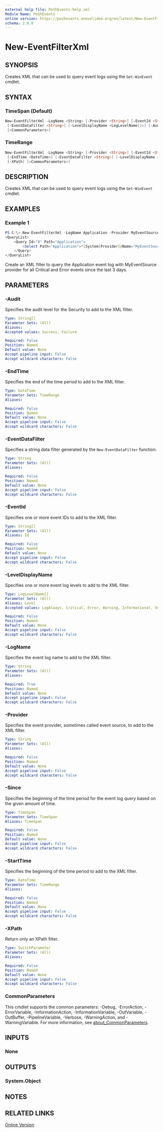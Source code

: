 ```yaml
---
external help file: PoShEvents-help.xml
Module Name: PoShEvents
online version: https://poshevents.anovelidea.org/en/latest/New-EventFilterXml/
schema: 2.0.0
---
```


# New-EventFilterXml

## SYNOPSIS
Creates XML that can be used to query event logs using the `Get-WinEvent` cmdlet.

## SYNTAX

### TimeSpan (Default)
```powershell
New-EventFilterXml -LogName <String> [-Provider <String>] [-EventId <String[]>] [-Since <TimeSpan>]
 [-EventDataFilter <String>] [-LevelDisplayName <LogLevelName[]>] [-Audit <String[]>] [-XPath]
 [<CommonParameters>]
```

### TimeRange
```powershell
New-EventFilterXml -LogName <String> [-Provider <String>] [-EventId <String[]>] [-StartTime <DateTime>]
 [-EndTime <DateTime>] [-EventDataFilter <String>] [-LevelDisplayName <LogLevelName[]>] [-Audit <String[]>]
 [-XPath] [<CommonParameters>]
```

## DESCRIPTION
Creates XML that can be used to query event logs using the `Get-WinEvent` cmdlet.

## EXAMPLES

### Example 1
```powershell
PS C:\> New-EventFilterXml -LogName Application -Provider MyEventSource -Since (New-TimeSpan -Days 3) -LevelDisplayName Critical,Error
<QueryList>
    <Query Id="0" Path="Application">
        <Select Path="Application">*[System[Provider[@Name="MyEventSource"] and (Level=1 or Level=2) and TimeCreated[timediff(@SystemTime) &lt;= 259200000]]]</Select>
    </Query>
</QueryList>
```

Create an XML filter to query the Application event log with MyEventSource provider for all Critical and Error events since the last 3 days.

## PARAMETERS

### -Audit
Specifies the audit level for the Security to add to the XML filter.

```yaml
Type: String[]
Parameter Sets: (All)
Aliases:
Accepted values: Success, Failure

Required: False
Position: Named
Default value: None
Accept pipeline input: False
Accept wildcard characters: False
```

### -EndTime
Specifies the end of the time period to add to the XML filter.

```yaml
Type: DateTime
Parameter Sets: TimeRange
Aliases:

Required: False
Position: Named
Default value: None
Accept pipeline input: False
Accept wildcard characters: False
```

### -EventDataFilter
Specifies a string data filter generated by the `New-EventDataFilter` function.

```yaml
Type: String
Parameter Sets: (All)
Aliases:

Required: False
Position: Named
Default value: None
Accept pipeline input: False
Accept wildcard characters: False
```

### -EventId
Specifies one or more event IDs to add to the XML filter.

```yaml
Type: String[]
Parameter Sets: (All)
Aliases: Id

Required: False
Position: Named
Default value: None
Accept pipeline input: False
Accept wildcard characters: False
```

### -LevelDisplayName
Specifies one or more event log levels to add to the XML filter.

```yaml
Type: LogLevelName[]
Parameter Sets: (All)
Aliases: Level
Accepted values: LogAlways, Critical, Error, Warning, Informational, Verbose, Issues

Required: False
Position: Named
Default value: None
Accept pipeline input: False
Accept wildcard characters: False
```

### -LogName
Specifies the event log name to add to the XML filter.

```yaml
Type: String
Parameter Sets: (All)
Aliases:

Required: True
Position: Named
Default value: None
Accept pipeline input: False
Accept wildcard characters: False
```

### -Provider
Specifies the event provider, sometimes called event source, to add to the XML filter.

```yaml
Type: String
Parameter Sets: (All)
Aliases:

Required: False
Position: Named
Default value: None
Accept pipeline input: False
Accept wildcard characters: False
```

### -Since
Specifies the beginning of the time period for the event log query based on the given amount of time.

```yaml
Type: TimeSpan
Parameter Sets: TimeSpan
Aliases: TimeSpan

Required: False
Position: Named
Default value: None
Accept pipeline input: False
Accept wildcard characters: False
```

### -StartTime
Specifies the beginning of the time period to add to the XML filter.

```yaml
Type: DateTime
Parameter Sets: TimeRange
Aliases:

Required: False
Position: Named
Default value: None
Accept pipeline input: False
Accept wildcard characters: False
```

### -XPath
Return only an XPath filter.

```yaml
Type: SwitchParameter
Parameter Sets: (All)
Aliases:

Required: False
Position: Named
Default value: None
Accept pipeline input: False
Accept wildcard characters: False
```

### CommonParameters
This cmdlet supports the common parameters: -Debug, -ErrorAction, -ErrorVariable, -InformationAction, -InformationVariable, -OutVariable, -OutBuffer, -PipelineVariable, -Verbose, -WarningAction, and -WarningVariable. For more information, see [about_CommonParameters](http://go.microsoft.com/fwlink/?LinkID=113216).

## INPUTS

### None

## OUTPUTS

### System.Object
## NOTES

## RELATED LINKS

[Online Version](https://poshevents.anovelidea.org/en/latest/New-EventFilterXml/)
